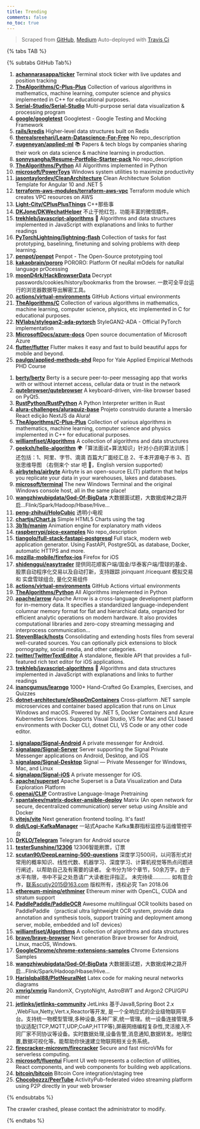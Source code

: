 ```yaml
---
title: Trending
comments: false
no_toc: true
---
```


> Scraped from [GitHub](https://github.com/trending), [Medium](https://medium.com/topic/popular)
Auto-deployed with [Travis Ci](https://travis-ci.org/)

{% tabs TAB %}
<!-- tab GitHub -->
{% subtabs GitHub Tab%}
<!-- tab Daily -->
1. [**achannarasappa/ticker**](https://github.com/achannarasappa/ticker)
Terminal stock ticker with live updates and position tracking
2. [**TheAlgorithms/C-Plus-Plus**](https://github.com/TheAlgorithms/C-Plus-Plus)
Collection of various algorithms in mathematics, machine learning, computer science and physics implemented in C++ for educational purposes.
3. [**Serial-Studio/Serial-Studio**](https://github.com/Serial-Studio/Serial-Studio)
Multi-purpose serial data visualization & processing program
4. [**google/googletest**](https://github.com/google/googletest)
Googletest - Google Testing and Mocking Framework
5. [**rails/kredis**](https://github.com/rails/kredis)
Higher-level data structures built on Redis
6. [**therealsreehari/Learn-Datascience-For-Free**](https://github.com/therealsreehari/Learn-Datascience-For-Free)
No repo_description
7. [**eugeneyan/applied-ml**](https://github.com/eugeneyan/applied-ml)
📚 Papers & tech blogs by companies sharing their work on data science & machine learning in production.
8. [**sonnysangha/Resume-Portfolio-Starter-pack**](https://github.com/sonnysangha/Resume-Portfolio-Starter-pack)
No repo_description
9. [**TheAlgorithms/Python**](https://github.com/TheAlgorithms/Python)
All Algorithms implemented in Python
10. [**microsoft/PowerToys**](https://github.com/microsoft/PowerToys)
Windows system utilities to maximize productivity
11. [**jasontaylordev/CleanArchitecture**](https://github.com/jasontaylordev/CleanArchitecture)
Clean Architecture Solution Template for Angular 10 and .NET 5
12. [**terraform-aws-modules/terraform-aws-vpc**](https://github.com/terraform-aws-modules/terraform-aws-vpc)
Terraform module which creates VPC resources on AWS
13. [**Light-City/CPlusPlusThings**](https://github.com/Light-City/CPlusPlusThings)
C++那些事
14. [**DKJone/DKWechatHelper**](https://github.com/DKJone/DKWechatHelper)
不止于抢红包，功能丰富的微信插件。
15. [**trekhleb/javascript-algorithms**](https://github.com/trekhleb/javascript-algorithms)
📝 Algorithms and data structures implemented in JavaScript with explanations and links to further readings
16. [**PyTorchLightning/lightning-flash**](https://github.com/PyTorchLightning/lightning-flash)
Collection of tasks for fast prototyping, baselining, finetuning and solving problems with deep learning.
17. [**penpot/penpot**](https://github.com/penpot/penpot)
Penpot - The Open-Source prototyping tool
18. [**kakaobrain/pororo**](https://github.com/kakaobrain/pororo)
PORORO: Platform Of neuRal mOdels for natuRal language prOcessing
19. [**moonD4rk/HackBrowserData**](https://github.com/moonD4rk/HackBrowserData)
Decrypt passwords/cookies/history/bookmarks from the browser. 一款可全平台运行的浏览器数据导出解密工具。
20. [**actions/virtual-environments**](https://github.com/actions/virtual-environments)
GitHub Actions virtual environments
21. [**TheAlgorithms/C**](https://github.com/TheAlgorithms/C)
Collection of various algorithms in mathematics, machine learning, computer science, physics, etc implemented in C for educational purposes.
22. [**NVlabs/stylegan2-ada-pytorch**](https://github.com/NVlabs/stylegan2-ada-pytorch)
StyleGAN2-ADA - Official PyTorch implementation
23. [**MicrosoftDocs/azure-docs**](https://github.com/MicrosoftDocs/azure-docs)
Open source documentation of Microsoft Azure
24. [**flutter/flutter**](https://github.com/flutter/flutter)
Flutter makes it easy and fast to build beautiful apps for mobile and beyond.
25. [**paulgp/applied-methods-phd**](https://github.com/paulgp/applied-methods-phd)
Repo for Yale Applied Empirical Methods PHD Course
<!-- endtab -->
<!-- tab Weekly -->
1. [**berty/berty**](https://github.com/berty/berty)
Berty is a secure peer-to-peer messaging app that works with or without internet access, cellular data or trust in the network
2. [**qutebrowser/qutebrowser**](https://github.com/qutebrowser/qutebrowser)
A keyboard-driven, vim-like browser based on PyQt5.
3. [**RustPython/RustPython**](https://github.com/RustPython/RustPython)
A Python Interpreter written in Rust
4. [**alura-challenges/aluraquiz-base**](https://github.com/alura-challenges/aluraquiz-base)
Projeto construido durante a Imersão React edição NextJS da Alura!
5. [**TheAlgorithms/C-Plus-Plus**](https://github.com/TheAlgorithms/C-Plus-Plus)
Collection of various algorithms in mathematics, machine learning, computer science and physics implemented in C++ for educational purposes.
6. [**williamfiset/Algorithms**](https://github.com/williamfiset/Algorithms)
A collection of algorithms and data structures
7. [**geekxh/hello-algorithm**](https://github.com/geekxh/hello-algorithm)
🌍「算法面试+算法知识」针对小白的算法训练 | 还包括：1、阿里、字节、滴滴 百篇大厂面经汇总 2、千本开源电子书 3、百张思维导图 （右侧来个 star 吧 🌹，English version supported）
8. [**airbytehq/airbyte**](https://github.com/airbytehq/airbyte)
Airbyte is an open-source EL(T) platform that helps you replicate your data in your warehouses, lakes and databases.
9. [**microsoft/terminal**](https://github.com/microsoft/terminal)
The new Windows Terminal and the original Windows console host, all in the same place!
10. [**wangzhiwubigdata/God-Of-BigData**](https://github.com/wangzhiwubigdata/God-Of-BigData)
大数据面试题，大数据成神之路开启...Flink/Spark/Hadoop/Hbase/Hive...
11. [**peng-zhihui/HoloCubic**](https://github.com/peng-zhihui/HoloCubic)
透明小电视
12. [**chartjs/Chart.js**](https://github.com/chartjs/Chart.js)
Simple HTML5 Charts using the <canvas> tag
13. [**3b1b/manim**](https://github.com/3b1b/manim)
Animation engine for explanatory math videos
14. [**raspberrypi/pico-examples**](https://github.com/raspberrypi/pico-examples)
No repo_description
15. [**tiangolo/full-stack-fastapi-postgresql**](https://github.com/tiangolo/full-stack-fastapi-postgresql)
Full stack, modern web application generator. Using FastAPI, PostgreSQL as database, Docker, automatic HTTPS and more.
16. [**mozilla-mobile/firefox-ios**](https://github.com/mozilla-mobile/firefox-ios)
Firefox for iOS
17. [**shidenggui/easytrader**](https://github.com/shidenggui/easytrader)
提供同花顺客户端/国金/华泰客户端/雪球的基金、股票自动程序化交易以及自动打新，支持跟踪 joinquant /ricequant 模拟交易 和 实盘雪球组合, 量化交易组件
18. [**actions/virtual-environments**](https://github.com/actions/virtual-environments)
GitHub Actions virtual environments
19. [**TheAlgorithms/Python**](https://github.com/TheAlgorithms/Python)
All Algorithms implemented in Python
20. [**apache/arrow**](https://github.com/apache/arrow)
Apache Arrow is a cross-language development platform for in-memory data. It specifies a standardized language-independent columnar memory format for flat and hierarchical data, organized for efficient analytic operations on modern hardware. It also provides computational libraries and zero-copy streaming messaging and interprocess communication…
21. [**StevenBlack/hosts**](https://github.com/StevenBlack/hosts)
Consolidating and extending hosts files from several well-curated sources. You can optionally pick extensions to block pornography, social media, and other categories.
22. [**twitter/TwitterTextEditor**](https://github.com/twitter/TwitterTextEditor)
A standalone, flexible API that provides a full-featured rich text editor for iOS applications.
23. [**trekhleb/javascript-algorithms**](https://github.com/trekhleb/javascript-algorithms)
📝 Algorithms and data structures implemented in JavaScript with explanations and links to further readings
24. [**inancgumus/learngo**](https://github.com/inancgumus/learngo)
1000+ Hand-Crafted Go Examples, Exercises, and Quizzes
25. [**dotnet-architecture/eShopOnContainers**](https://github.com/dotnet-architecture/eShopOnContainers)
Cross-platform .NET sample microservices and container based application that runs on Linux Windows and macOS. Powered by .NET 5, Docker Containers and Azure Kubernetes Services. Supports Visual Studio, VS for Mac and CLI based environments with Docker CLI, dotnet CLI, VS Code or any other code editor.
<!-- endtab -->
<!-- tab Monthly -->
1. [**signalapp/Signal-Android**](https://github.com/signalapp/Signal-Android)
A private messenger for Android.
2. [**signalapp/Signal-Server**](https://github.com/signalapp/Signal-Server)
Server supporting the Signal Private Messenger applications on Android, Desktop, and iOS
3. [**signalapp/Signal-Desktop**](https://github.com/signalapp/Signal-Desktop)
Signal — Private Messenger for Windows, Mac, and Linux
4. [**signalapp/Signal-iOS**](https://github.com/signalapp/Signal-iOS)
A private messenger for iOS.
5. [**apache/superset**](https://github.com/apache/superset)
Apache Superset is a Data Visualization and Data Exploration Platform
6. [**openai/CLIP**](https://github.com/openai/CLIP)
Contrastive Language-Image Pretraining
7. [**spantaleev/matrix-docker-ansible-deploy**](https://github.com/spantaleev/matrix-docker-ansible-deploy)
Matrix (An open network for secure, decentralized communication) server setup using Ansible and Docker
8. [**vitejs/vite**](https://github.com/vitejs/vite)
Next generation frontend tooling. It's fast!
9. [**didi/Logi-KafkaManager**](https://github.com/didi/Logi-KafkaManager)
一站式Apache Kafka集群指标监控与运维管控平台
10. [**DrKLO/Telegram**](https://github.com/DrKLO/Telegram)
Telegram for Android source
11. [**testerSunshine/12306**](https://github.com/testerSunshine/12306)
12306智能刷票，订票
12. [**scutan90/DeepLearning-500-questions**](https://github.com/scutan90/DeepLearning-500-questions)
深度学习500问，以问答形式对常用的概率知识、线性代数、机器学习、深度学习、计算机视觉等热点问题进行阐述，以帮助自己及有需要的读者。 全书分为18个章节，50余万字。由于水平有限，书中不妥之处恳请广大读者批评指正。 未完待续............ 如有意合作，联系scutjy2015@163.com 版权所有，违权必究 Tan 2018.06
13. [**ethereum-mining/ethminer**](https://github.com/ethereum-mining/ethminer)
Ethereum miner with OpenCL, CUDA and stratum support
14. [**PaddlePaddle/PaddleOCR**](https://github.com/PaddlePaddle/PaddleOCR)
Awesome multilingual OCR toolkits based on PaddlePaddle （practical ultra lightweight OCR system, provide data annotation and synthesis tools, support training and deployment among server, mobile, embedded and IoT devices）
15. [**williamfiset/Algorithms**](https://github.com/williamfiset/Algorithms)
A collection of algorithms and data structures
16. [**brave/brave-browser**](https://github.com/brave/brave-browser)
Next generation Brave browser for Android, Linux, macOS, Windows.
17. [**GoogleChrome/chrome-extensions-samples**](https://github.com/GoogleChrome/chrome-extensions-samples)
Chrome Extensions Samples
18. [**wangzhiwubigdata/God-Of-BigData**](https://github.com/wangzhiwubigdata/God-Of-BigData)
大数据面试题，大数据成神之路开启...Flink/Spark/Hadoop/Hbase/Hive...
19. [**HarisIqbal88/PlotNeuralNet**](https://github.com/HarisIqbal88/PlotNeuralNet)
Latex code for making neural networks diagrams
20. [**xmrig/xmrig**](https://github.com/xmrig/xmrig)
RandomX, CryptoNight, AstroBWT and Argon2 CPU/GPU miner
21. [**jetlinks/jetlinks-community**](https://github.com/jetlinks/jetlinks-community)
JetLinks 基于Java8,Spring Boot 2.x ,WebFlux,Netty,Vert.x,Reactor等开发, 是一个全响应式的企业级物联网平台。支持统一物模型管理,多种设备,多种厂家,统一管理。统一设备连接管理,多协议适配(TCP,MQTT,UDP,CoAP,HTTP等),屏蔽网络编程复杂性,灵活接入不同厂家不同协议等设备。实时数据处理,设备告警,消息通知,数据转发。地理位置,数据可视化等。能帮助你快速建立物联网相关业务系统。
22. [**firecracker-microvm/firecracker**](https://github.com/firecracker-microvm/firecracker)
Secure and fast microVMs for serverless computing.
23. [**microsoft/fluentui**](https://github.com/microsoft/fluentui)
Fluent UI web represents a collection of utilities, React components, and web components for building web applications.
24. [**bitcoin/bitcoin**](https://github.com/bitcoin/bitcoin)
Bitcoin Core integration/staging tree
25. [**Chocobozzz/PeerTube**](https://github.com/Chocobozzz/PeerTube)
ActivityPub-federated video streaming platform using P2P directly in your web browser
<!-- endtab -->
{% endsubtabs %}
<!-- endtab -->
<!-- tab Medium -->
The crawler crashed, please contact the administrator to modify.
<!-- endtab -->
{% endtabs %}
